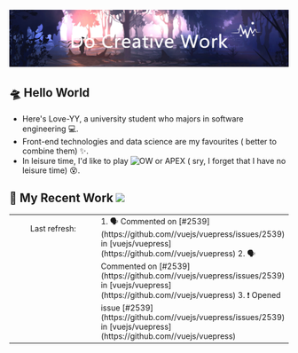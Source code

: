 <!-- insert background image -->
![avatar](https://raw.githubusercontent.com/Love-YY/Love-YY/master/src/background.png)

<!-- insert background image -->
## 🛸 Hello World
- Here's Love-YY, a university student who majors in software engineering 💻. 
- Front-end technologies and data science are my favourites ( better to combine them) ✨.
- In leisure time, I'd like to play ![OW](https://blz.nosdn.127.net/1/overwatch/images/common/overwatch.ico) or APEX ( sry, I forget that I have no leisure time) 😵.

## 🌈 My Recent Work  <img src="https://media.giphy.com/media/mGcNjsfWAjY5AEZNw6/giphy.gif" width="50">
<table>
<tr>
<td valign="top" width="50%">
<!--GITHUB_ACTIVITY:{"rows": 5, "raw": true}-->

<p align="center">
  Last refresh: 
  <b><!--TIMESTAMP--></b>
</p>

</td>
<td valign="top" width="50%">
<!--START_SECTION:activity-->
1. 🗣 Commented on [#2539](https://github.com//vuejs/vuepress/issues/2539) in [vuejs/vuepress](https://github.com//vuejs/vuepress)
2. 🗣 Commented on [#2539](https://github.com//vuejs/vuepress/issues/2539) in [vuejs/vuepress](https://github.com//vuejs/vuepress)
3. ❗️ Opened issue [#2539](https://github.com//vuejs/vuepress/issues/2539) in [vuejs/vuepress](https://github.com//vuejs/vuepress)
<!--END_SECTION:activity-->
</td>
</tr>
</table>

